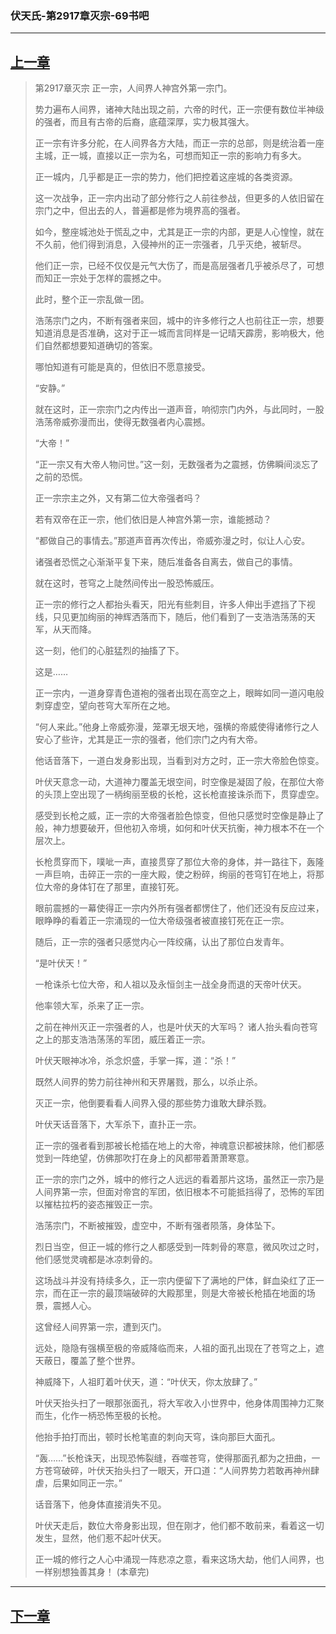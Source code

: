 ### 伏天氏-第2917章灭宗-69书吧

--------
[上一章](./1cbc9da255ed00526a58e2ecd56f4143.md)
--------


>
>
>
>第2917章灭宗
>正一宗，人间界人神宫外第一宗门。
>
>势力遍布人间界，诸神大陆出现之前，六帝的时代，正一宗便有数位半神级的强者，而且有古帝的后裔，底蕴深厚，实力极其强大。
>
>正一宗有许多分舵，在人间界各方大陆，而正一宗的总部，则是统治着一座主城，正一城，直接以正一宗为名，可想而知正一宗的影响力有多大。
>
>正一城内，几乎都是正一宗的势力，他们把控着这座城的各类资源。
>
>这一次战争，正一宗内出动了部分修行之人前往参战，但更多的人依旧留在宗门之中，但出去的人，普遍都是修为境界高的强者。
>
>如今，整座城池处于慌乱之中，尤其是正一宗的内部，更是人心惶惶，就在不久前，他们得到消息，入侵神州的正一宗强者，几乎灭绝，被斩尽。
>
>他们正一宗，已经不仅仅是元气大伤了，而是高层强者几乎被杀尽了，可想而知正一宗处于怎样的震撼之中。
>
>此时，整个正一宗乱做一团。
>
>浩荡宗门之内，不断有强者来回，城中的许多修行之人也前往正一宗，想要知道消息是否准确，这对于正一城而言同样是一记晴天霹雳，影响极大，他们自然都想要知道确切的答案。
>
>哪怕知道有可能是真的，但依旧不愿意接受。
>
>“安静。”
>
>就在这时，正一宗宗门之内传出一道声音，响彻宗门内外，与此同时，一股浩荡帝威弥漫而出，使得无数强者内心震撼。
>
>“大帝！”
>
>“正一宗又有大帝人物问世。”这一刻，无数强者为之震撼，仿佛瞬间淡忘了之前的恐慌。
>
>正一宗宗主之外，又有第二位大帝强者吗？
>
>若有双帝在正一宗，他们依旧是人神宫外第一宗，谁能撼动？
>
>“都做自己的事情去。”那道声音再次传出，帝威弥漫之时，似让人心安。
>
>诸强者恐慌之心渐渐平复下来，随后准备各自离去，做自己的事情。
>
>就在这时，苍穹之上陡然间传出一股恐怖威压。
>
>正一宗的修行之人都抬头看天，阳光有些刺目，许多人伸出手遮挡了下视线，只见更加绚丽的神辉洒落而下，随后，他们看到了一支浩浩荡荡的天军，从天而降。
>
>这一刻，他们的心脏猛烈的抽搐了下。
>
>这是……
>
>正一宗内，一道身穿青色道袍的强者出现在高空之上，眼眸如同一道闪电般刺穿虚空，望向苍穹大军所在之地。
>
>“何人来此。”他身上帝威弥漫，笼罩无垠天地，强横的帝威使得诸修行之人安心了些许，尤其是正一宗的强者，他们宗门之内有大帝。
>
>他话音落下，一道白发身影出现，当看到对方之时，正一宗大帝脸色惊变。
>
>叶伏天意念一动，大道神力覆盖无垠空间，时空像是凝固了般，在那位大帝的头顶上空出现了一柄绚丽至极的长枪，这长枪直接诛杀而下，贯穿虚空。
>
>感受到长枪之威，正一宗的大帝强者脸色惊变，但他只感觉时空像是静止了般，神力想要破开，但他初入帝境，如何和叶伏天抗衡，神力根本不在一个层次上。
>
>长枪贯穿而下，噗呲一声，直接贯穿了那位大帝的身体，并一路往下，轰隆一声巨响，击碎正一宗的一座大殿，使之粉碎，绚丽的苍穹钉在地上，将那位大帝的身体钉在了那里，直接钉死。
>
>眼前震撼的一幕使得正一宗内外所有强者都愣住了，他们还没有反应过来，眼睁睁的看着正一宗涌现的一位大帝级强者被直接钉死在正一宗。
>
>随后，正一宗的强者只感觉内心一阵绞痛，认出了那位白发青年。
>
>“是叶伏天！”
>
>一枪诛杀七位大帝，和人祖以及永恒剑主一战全身而退的天帝叶伏天。
>
>他率领大军，杀来了正一宗。
>
>之前在神州灭正一宗强者的人，也是叶伏天的大军吗？
>诸人抬头看向苍穹之上的那支浩浩荡荡的军团，威压着正一宗。
>
>叶伏天眼神冰冷，杀念炽盛，手掌一挥，道：“杀！”
>
>既然人间界的势力前往神州和天界屠戮，那么，以杀止杀。
>
>灭正一宗，他倒要看看人间界入侵的那些势力谁敢大肆杀戮。
>
>叶伏天话音落下，大军杀下，直扑正一宗。
>
>正一宗的强者看到那被长枪插在地上的大帝，神魂意识都被抹除，他们都感觉到一阵绝望，仿佛那吹打在身上的风都带着萧萧寒意。
>
>正一宗的宗门之外，城中的修行之人远远的看着那片这场，虽然正一宗乃是人间界第一宗，但面对帝宫的军团，依旧根本不可能抵挡得了，恐怖的军团以摧枯拉朽的姿态摧毁正一宗。
>
>浩荡宗门，不断被摧毁，虚空中，不断有强者陨落，身体坠下。
>
>烈日当空，但正一城的修行之人都感受到一阵刺骨的寒意，微风吹过之时，他们感觉灵魂都是冰凉刺骨的。
>
>这场战斗并没有持续多久，正一宗内便留下了满地的尸体，鲜血染红了正一宗，而在正一宗的最顶端破碎的大殿那里，则是大帝被长枪插在地面的场景，震撼人心。
>
>这曾经人间界第一宗，遭到灭门。
>
>远处，隐隐有强横至极的帝威降临而来，人祖的面孔出现在了苍穹之上，遮天蔽日，覆盖了整个世界。
>
>神威降下，人祖盯着叶伏天，道：“叶伏天，你太放肆了。”
>
>叶伏天抬头扫了一眼那张面孔，将大军收入小世界中，他身体周围神力汇聚而生，化作一柄恐怖至极的长枪。
>
>他抬手拍打而出，顿时长枪笔直的刺向天穹，诛向那巨大面孔。
>
>“轰……”长枪诛天，出现恐怖裂缝，吞噬苍穹，使得那面孔都为之扭曲，一方苍穹破碎，叶伏天抬头扫了一眼天，开口道：“人间界势力若敢再神州肆虐，后果如同正一宗。”
>
>话音落下，他身体直接消失不见。
>
>叶伏天走后，数位大帝身影出现，但在刚才，他们都不敢前来，看着这一切发生，显然，他们惹不起叶伏天。
>
>正一城的修行之人心中涌现一阵悲凉之意，看来这场大劫，他们人间界，也一样别想独善其身！
>(本章完)
>
>

--------
[下一章](./73f826ac07ce918ab095883b5d72e920.md)
--------
